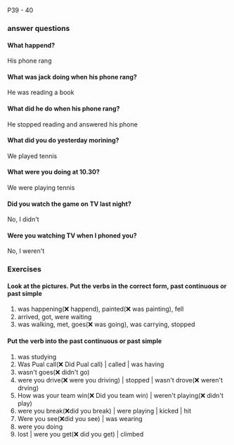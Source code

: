 P39 - 40

### answer questions

#### What happend?

His phone rang

#### What was jack doing when his phone rang?

He was reading a book

#### What did he do when his phone rang?

He stopped reading and answered his phone

#### What did you do yesterday morining?

We played tennis

#### What were you doing at 10.30?

We were playing tennis

#### Did you watch the game on TV last night?

No, I didn't

#### Were you watching TV when I phoned you?

No, I weren't

### Exercises

#### Look at the pictures. Put the verbs in the correct form, past continuous or past simple

1. was happening(❌ happend), painted(❌ was painting), fell
2. arrived, got, were waiting
3. was walking, met, goes(❌ was going), was carrying, stopped

#### Put the verb into the past continuous or past simple

1. was studying
2. Was Pual call(❌ Did Pual call) | called | was having
3. wasn't goes(❌ didn't go)
4. were you drive(❌ were you driving) | stopped | wasn't drove(❌ weren't drving)
5. How was your team win(❌ Did you team win) | weren't playing(❌ didn't play)
6. were you break(❌did you break) | were playing | kicked | hit
7. Were you see(❌did you see) | was wearing
8. were you doing
9. lost | were you get(❌ did you get) | climbed

